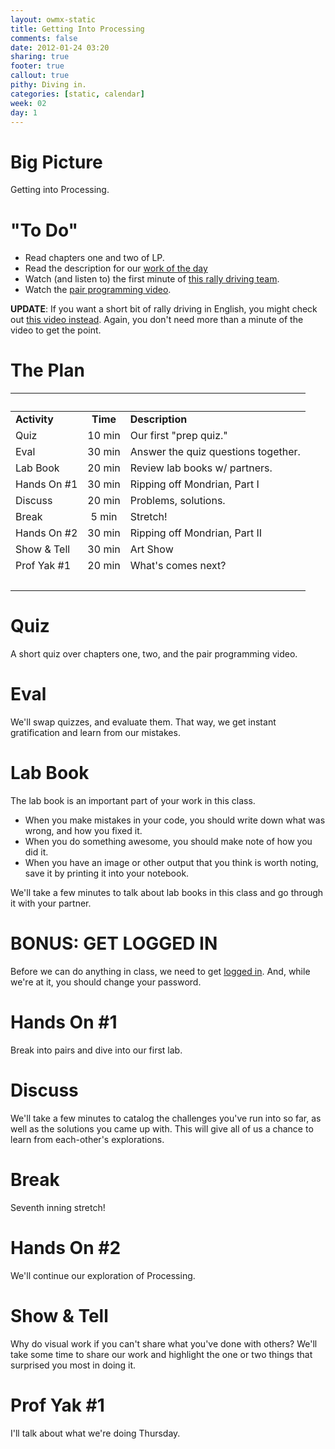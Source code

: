 ```yaml
---
layout: owmx-static
title: Getting Into Processing
comments: false
date: 2012-01-24 03:20
sharing: true
footer: true
callout: true
pithy: Diving in.
categories: [static, calendar]
week: 02
day: 1
---
```


# Big Picture
Getting into Processing.

# "To Do"
* Read chapters one and two of LP.
* Read the description for our [work of the day](../labs/lab1/20120124-mondrian.html)
* Watch (and listen to) the first minute of [this rally driving team](http://www.youtube.com/watch?v=vCSAa5nOU64).
* Watch the [pair programming video](http://www.youtube.com/watch?v=rG_U12uqRhE). 

**UPDATE**: If you want a short bit of rally driving in English, you might check out [this video instead](http://www.youtube.com/watch?v=LihYqP_Fs00). Again, you don't need more than a minute of the video to get the point.

# The Plan


&nbsp;|&nbsp;|&nbsp;
  :-- | :--: | :-- 
 **Activity** | **Time** | **Description**
Quiz | 10 min | Our first "prep quiz."
Eval | 30 min | Answer the quiz questions together.
Lab Book | 20 min | Review lab books w/ partners.
Hands On #1 | 30 min | Ripping off Mondrian, Part I
Discuss | 20 min | Problems, solutions.
Break | 5 min | Stretch!
Hands On #2 | 30 min | Ripping off Mondrian, Part II
Show & Tell | 30 min | Art Show
Prof Yak #1 | 20 min | What's comes next?
&nbsp;|&nbsp;|&nbsp;

# Quiz
A short quiz over chapters one, two, and the pair programming video.

# Eval
We'll swap quizzes, and evaluate them. That way, we get instant gratification and learn from our mistakes.

# Lab Book
The lab book is an important part of your work in this class.

* When you make mistakes in your code, you should write down what was wrong, and how you fixed it.
* When you do something awesome, you should make note of how you did it.
* When you have an image or other output that you think is worth noting, save it by printing it into your notebook.

We'll take a few minutes to talk about lab books in this class and go through it with your partner.

# BONUS: GET LOGGED IN

Before we can do anything in class, we need to get [logged in](../labs/logging-in/2012-sp-logging-in.html). And, while we're at it, you should change your password.

# Hands On #1
Break into pairs and dive into our first lab.

# Discuss
We'll take a few minutes to catalog the challenges you've run into so far, as well as the solutions you came up with. This will give all of us a chance to learn from each-other's explorations.

# Break
Seventh inning stretch!

# Hands On #2
We'll continue our exploration of Processing.

# Show & Tell
Why do visual work if you can't share what you've done with others? We'll take some time to share our work and highlight the one or two things that surprised you most in doing it.

# Prof Yak #1
I'll talk about what we're doing Thursday.
